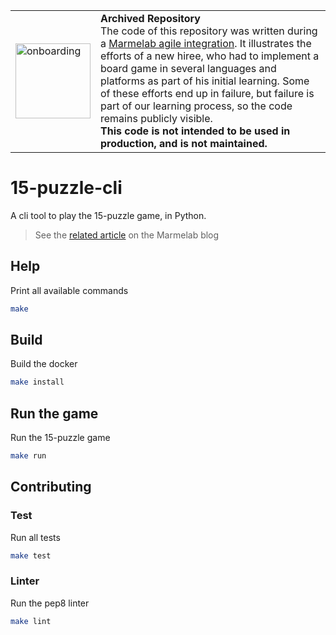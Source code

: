 <table>
        <tr>
            <td><img width="120" src="https://cdnjs.cloudflare.com/ajax/libs/octicons/8.5.0/svg/rocket.svg" alt="onboarding" /></td>
            <td><strong>Archived Repository</strong><br />
            The code of this repository was written during a <a href="https://marmelab.com/blog/2018/09/05/agile-integration.html">Marmelab agile integration</a>. It illustrates the efforts of a new hiree, who had to implement a board game in several languages and platforms as part of his initial learning. Some of these efforts end up in failure, but failure is part of our learning process, so the code remains publicly visible.<br />
        <strong>This code is not intended to be used in production, and is not maintained.</strong>
        </td>
        </tr>
</table>

# 15-puzzle-cli

A cli tool to play the 15-puzzle game, in Python.

> See the [related article](https://marmelab.com/blog/2017/10/25/jeu-du-taquin-en-python.html) on the Marmelab blog

## Help

Print all available commands

```bash
make
```

## Build

Build the docker

```bash
make install
```

## Run the game

Run the 15-puzzle game

```bash
make run
```

## Contributing

### Test

Run all tests

```bash
make test
```

### Linter

Run the pep8 linter

```bash
make lint
```
